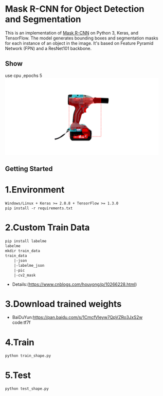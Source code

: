 # Mask R-CNN for Object Detection and Segmentation

This is an implementation of [Mask R-CNN](https://arxiv.org/abs/1703.06870) on Python 3, Keras, and TensorFlow. The model generates bounding boxes and segmentation masks for each instance of an object in the image. It's based on Feature Pyramid Network (FPN) and a ResNet101 backbone.
## Show
 use cpu ,epochs 5
![](https://github.com/hyhouyong/Mask-RCNN/blob/master/assert/Figure_1.png)
## Getting Started 

1.Environment
===
    Windows/Linux + Keras >= 2.0.8 + TensorFlow >= 1.3.0
    pip install -r requirements.txt
2.Custom Train Data
===
    pip install labelme
    labelme
    mkdir train_data
    train_data
        |-json
        |-labelme_json
        |-pic
        |-cv2_mask

* Details:(https://www.cnblogs.com/houyong/p/10266228.html)
 
3.Download trained weights
===
* BaiDuYun:https://pan.baidu.com/s/1CmcfVleyw7QpVZRo3JxS2w code:tf7f
    
    
4.Train
===
    python train_shape.py
5.Test
===
    python test_shape.py
    
